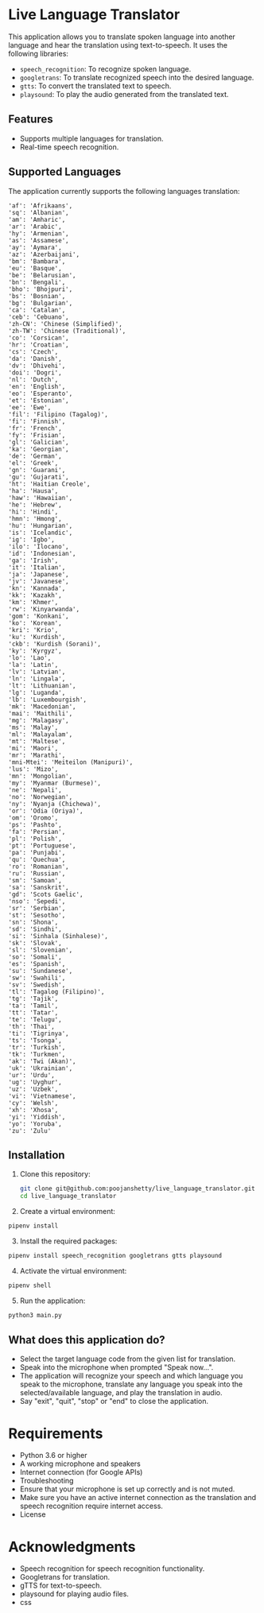 # Live Language Translator

This application allows you to translate spoken language into another language and hear the translation using text-to-speech. It uses the following libraries:

- `speech_recognition`: To recognize spoken language.
- `googletrans`: To translate recognized speech into the desired language.
- `gtts`: To convert the translated text to speech.
- `playsound`: To play the audio generated from the translated text.

## Features

- Supports multiple languages for translation.
- Real-time speech recognition.

## Supported Languages

The application currently supports the following languages translation:

    'af': 'Afrikaans',
    'sq': 'Albanian',
    'am': 'Amharic',
    'ar': 'Arabic',
    'hy': 'Armenian',
    'as': 'Assamese',
    'ay': 'Aymara',
    'az': 'Azerbaijani',
    'bm': 'Bambara',
    'eu': 'Basque',
    'be': 'Belarusian',
    'bn': 'Bengali',
    'bho': 'Bhojpuri',
    'bs': 'Bosnian',
    'bg': 'Bulgarian',
    'ca': 'Catalan',
    'ceb': 'Cebuano',
    'zh-CN': 'Chinese (Simplified)',
    'zh-TW': 'Chinese (Traditional)',
    'co': 'Corsican',
    'hr': 'Croatian',
    'cs': 'Czech',
    'da': 'Danish',
    'dv': 'Dhivehi',
    'doi': 'Dogri',
    'nl': 'Dutch',
    'en': 'English',
    'eo': 'Esperanto',
    'et': 'Estonian',
    'ee': 'Ewe',
    'fil': 'Filipino (Tagalog)',
    'fi': 'Finnish',
    'fr': 'French',
    'fy': 'Frisian',
    'gl': 'Galician',
    'ka': 'Georgian',
    'de': 'German',
    'el': 'Greek',
    'gn': 'Guarani',
    'gu': 'Gujarati',
    'ht': 'Haitian Creole',
    'ha': 'Hausa',
    'haw': 'Hawaiian',
    'he': 'Hebrew',
    'hi': 'Hindi',
    'hmn': 'Hmong',
    'hu': 'Hungarian',
    'is': 'Icelandic',
    'ig': 'Igbo',
    'ilo': 'Ilocano',
    'id': 'Indonesian',
    'ga': 'Irish',
    'it': 'Italian',
    'ja': 'Japanese',
    'jv': 'Javanese',
    'kn': 'Kannada',
    'kk': 'Kazakh',
    'km': 'Khmer',
    'rw': 'Kinyarwanda',
    'gom': 'Konkani',
    'ko': 'Korean',
    'kri': 'Krio',
    'ku': 'Kurdish',
    'ckb': 'Kurdish (Sorani)',
    'ky': 'Kyrgyz',
    'lo': 'Lao',
    'la': 'Latin',
    'lv': 'Latvian',
    'ln': 'Lingala',
    'lt': 'Lithuanian',
    'lg': 'Luganda',
    'lb': 'Luxembourgish',
    'mk': 'Macedonian',
    'mai': 'Maithili',
    'mg': 'Malagasy',
    'ms': 'Malay',
    'ml': 'Malayalam',
    'mt': 'Maltese',
    'mi': 'Maori',
    'mr': 'Marathi',
    'mni-Mtei': 'Meiteilon (Manipuri)',
    'lus': 'Mizo',
    'mn': 'Mongolian',
    'my': 'Myanmar (Burmese)',
    'ne': 'Nepali',
    'no': 'Norwegian',
    'ny': 'Nyanja (Chichewa)',
    'or': 'Odia (Oriya)',
    'om': 'Oromo',
    'ps': 'Pashto',
    'fa': 'Persian',
    'pl': 'Polish',
    'pt': 'Portuguese',
    'pa': 'Punjabi',
    'qu': 'Quechua',
    'ro': 'Romanian',
    'ru': 'Russian',
    'sm': 'Samoan',
    'sa': 'Sanskrit',
    'gd': 'Scots Gaelic',
    'nso': 'Sepedi',
    'sr': 'Serbian',
    'st': 'Sesotho',
    'sn': 'Shona',
    'sd': 'Sindhi',
    'si': 'Sinhala (Sinhalese)',
    'sk': 'Slovak',
    'sl': 'Slovenian',
    'so': 'Somali',
    'es': 'Spanish',
    'su': 'Sundanese',
    'sw': 'Swahili',
    'sv': 'Swedish',
    'tl': 'Tagalog (Filipino)',
    'tg': 'Tajik',
    'ta': 'Tamil',
    'tt': 'Tatar',
    'te': 'Telugu',
    'th': 'Thai',
    'ti': 'Tigrinya',
    'ts': 'Tsonga',
    'tr': 'Turkish',
    'tk': 'Turkmen',
    'ak': 'Twi (Akan)',
    'uk': 'Ukrainian',
    'ur': 'Urdu',
    'ug': 'Uyghur',
    'uz': 'Uzbek',
    'vi': 'Vietnamese',
    'cy': 'Welsh',
    'xh': 'Xhosa',
    'yi': 'Yiddish',
    'yo': 'Yoruba',
    'zu': 'Zulu'

## Installation

1. Clone this repository:
   ```bash
   git clone git@github.com:poojanshetty/live_language_translator.git
   cd live_language_translator
   ```
2. Create a virtual environment:

  ```bash
pipenv install
```

3. Install the required packages:

```bash
pipenv install speech_recognition googletrans gtts playsound
```

4. Activate the virtual environment:

```bash
pipenv shell
```

5. Run the application:

```bash
python3 main.py
```
## What does this application do?
- Select the target language code from the given list for translation.
- Speak into the microphone when prompted "Speak now...".
- The application will recognize your speech and which language you speak to the microphone, translate any language you speak into the selected/available language, and play the translation in audio.
- Say "exit", "quit", "stop" or "end" to close the application.

# Requirements
- Python 3.6 or higher
- A working microphone and speakers
- Internet connection (for Google APIs)
- Troubleshooting
- Ensure that your microphone is set up correctly and is not muted.
- Make sure you have an active internet connection as the translation and speech recognition require internet access.
- License

# Acknowledgments
- Speech recognition for speech recognition functionality.
- Googletrans for translation.
- gTTS for text-to-speech.
- playsound for playing audio files.
- css
